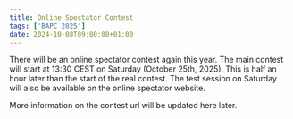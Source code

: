 ```yaml
---
title: Online Spectator Contest
tags: ['BAPC 2025']
date: 2024-10-08T09:00:00+01:00
---
```


There will be an online spectator contest again this year.
The main contest will start at 13:30 CEST on Saturday (October 25th, 2025).
This is half an hour later than the start of the real contest.
The test session on Saturday will also be available on the online spectator website.

More information on the contest url will be updated here later.

